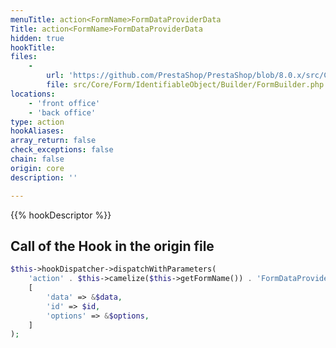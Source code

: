 ```yaml
---
menuTitle: action<FormName>FormDataProviderData
Title: action<FormName>FormDataProviderData
hidden: true
hookTitle: 
files:
    -
        url: 'https://github.com/PrestaShop/PrestaShop/blob/8.0.x/src/Core/Form/IdentifiableObject/Builder/FormBuilder.php'
        file: src/Core/Form/IdentifiableObject/Builder/FormBuilder.php
locations:
    - 'front office'
    - 'back office'
type: action
hookAliases: 
array_return: false
check_exceptions: false
chain: false
origin: core
description: ''

---
```


{{% hookDescriptor %}}

## Call of the Hook in the origin file

```php
$this->hookDispatcher->dispatchWithParameters(
    'action' . $this->camelize($this->getFormName()) . 'FormDataProviderData',
    [
        'data' => &$data,
        'id' => $id,
        'options' => &$options,
    ]
);
```

